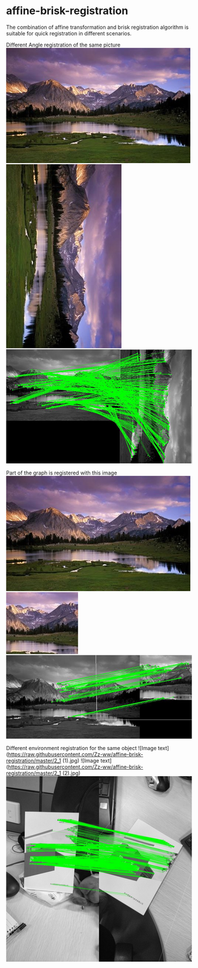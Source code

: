 # affine-brisk-registration
The combination of affine transformation and brisk registration algorithm is suitable for quick registration in different scenarios.


Different Angle registration of the same picture
![Image text](https://raw.githubusercontent.com/Zz-ww/affine-brisk-registration/master/1.jpg)
![Image text](https://raw.githubusercontent.com/Zz-ww/affine-brisk-registration/master/1_1.jpg)
![Image text](https://raw.githubusercontent.com/Zz-ww/affine-brisk-registration/master/1_1_out.jpg)

Part of the graph is registered with this image
![Image text](https://raw.githubusercontent.com/Zz-ww/affine-brisk-registration/master/1.jpg)
![Image text](https://raw.githubusercontent.com/Zz-ww/affine-brisk-registration/master/1_2.jpg)
![Image text](https://raw.githubusercontent.com/Zz-ww/affine-brisk-registration/master/1_2_out.jpg)

Different environment registration for the same object
![Image text](https://raw.githubusercontent.com/Zz-ww/affine-brisk-registration/master/2_1 (1).jpg)
![Image text](https://raw.githubusercontent.com/Zz-ww/affine-brisk-registration/master/2_1 (2).jpg)
![Image text](https://raw.githubusercontent.com/Zz-ww/affine-brisk-registration/master/2_1_out.jpg)
